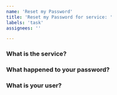 ```yaml
---
name: 'Reset my Password'
title: 'Reset my Password for service: '
labels: 'task'
assignees: ''

---
```


### What is the service?

### What happened to your password?

### What is your user?
